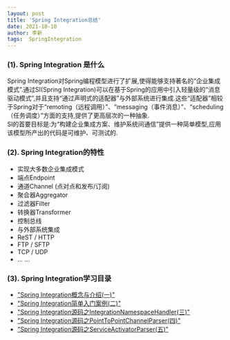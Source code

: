 ```yaml
---
layout: post
title: 'Spring Integration总结' 
date: 2021-10-10
author: 李新
tags:  SpringIntegration
---
```


### (1). Spring Integration 是什么
Spring Integration对Spring编程模型进行了扩展,使得能够支持著名的“企业集成模式”.通过SI(Spring Integration)可以在基于Spring的应用中引入轻量级的“消息驱动模式”,并且支持“通过声明式的适配器”与外部系统进行集成.这些“适配器”相较于Spring对于“remoting（远程调用）”、“messaging（事件消息）”、“scheduling（任务调度）”方面的支持,提供了更高层次的一种抽象.   
SI的首要目标是:为“构建企业集成方案、维护系统间通信”提供一种简单模型,应用该模型所产出的代码是可维护、可测试的.   

### (2). Spring Integration的特性
+ 实现大多数企业集成模式
+ 端点Endpoint
+ 通道Channel (点对点和发布/订阅)
+ 聚合器Aggregator
+ 过滤器Filter
+ 转换器Transformer
+ 控制总线
+ 与外部系统集成
+ ReST / HTTP
+ FTP / SFTP
+ TCP / UDP
+ ... ...

### (3). Spring Integration学习目录
+ ["Spring Integration概念与介绍(一)"](/2021/10/06/Spring-Integration-Introduce.html)          
+ ["Spring Integration简单入门案例(二)"](/2021/10/06/Spring-Integration-Hello-World.html)        
+ ["Spring Integration源码之IntegrationNamespaceHandler(三)"](/2021/10/06/Spring-Integration-IntegrationNamespaceHandler.html)   
+ ["Spring Integration源码之PointToPointChannelParser(四)"](/2021/10/06/Spring-Integration-PointToPointChannelParser.html)   
+ ["Spring Integration源码之ServiceActivatorParser(五)"](/2021/10/09/Spring-Integration-ServiceActivatorParser.html)   
